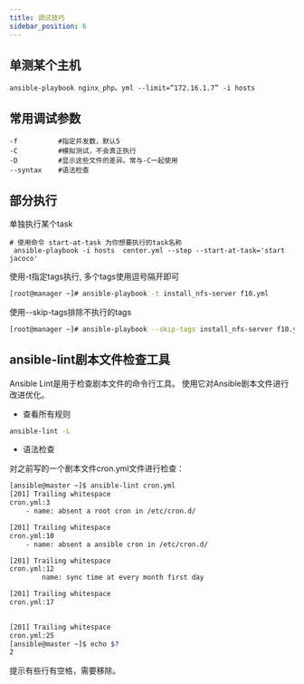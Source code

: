 ```yaml
---
title: 调试技巧
sidebar_position: 6
---
```


## 单测某个主机

```
ansible-playbook nginx_php。yml --limit=“172.16.1.7” -i hosts
```

## 常用调试参数

```
-f			#指定并发数，默认5
-C			#模拟测试，不会真正执行
-D			#显示这些文件的差异。常与-C一起使用
--syntax	#语法检查
```

## 部分执行

单独执行某个task

```
# 使用命令 start-at-task 为你想要执行的task名称
 ansible-playbook -i hosts  center.yml --step --start-at-task='start jacoco'
```

使用-t指定tags执行, 多个tags使用逗号隔开即可

```bash
[root@manager ~]# ansible-playbook -t install_nfs-server f10.yml
```

使用--skip-tags排除不执行的tags

```bash
[root@manager ~]# ansible-playbook --skip-tags install_nfs-server f10.yml
```

## ansible-lint剧本文件检查工具

Ansible Lint是用于检查剧本文件的命令行工具。 使用它对Ansible剧本文件进行改进优化。

- 查看所有规则

```sh
ansible-lint -L
```

- 语法检查

对之前写的一个剧本文件cron.yml文件进行检查：

```sh
[ansible@master ~]$ ansible-lint cron.yml
[201] Trailing whitespace
cron.yml:3
    - name: absent a root cron in /etc/cron.d/ 

[201] Trailing whitespace
cron.yml:10
    - name: absent a ansible cron in /etc/cron.d/ 

[201] Trailing whitespace
cron.yml:12
        name: sync time at every month first day 

[201] Trailing whitespace
cron.yml:17
      

[201] Trailing whitespace
cron.yml:25
[ansible@master ~]$ echo $?
2
```

提示有些行有空格，需要移除。